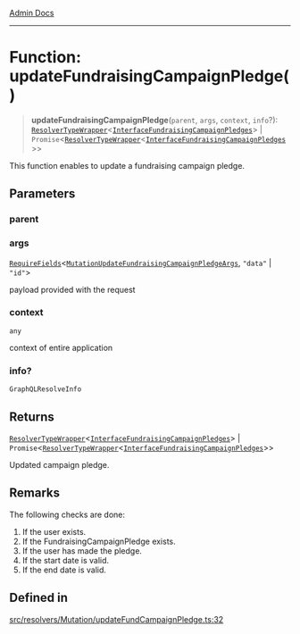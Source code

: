[Admin Docs](/)

***

# Function: updateFundraisingCampaignPledge()

> **updateFundraisingCampaignPledge**(`parent`, `args`, `context`, `info`?): [`ResolverTypeWrapper`](../../../../types/generatedGraphQLTypes/type-aliases/ResolverTypeWrapper.md)\<[`InterfaceFundraisingCampaignPledges`](../../../../models/FundraisingCampaignPledge/interfaces/InterfaceFundraisingCampaignPledges.md)\> \| `Promise`\<[`ResolverTypeWrapper`](../../../../types/generatedGraphQLTypes/type-aliases/ResolverTypeWrapper.md)\<[`InterfaceFundraisingCampaignPledges`](../../../../models/FundraisingCampaignPledge/interfaces/InterfaceFundraisingCampaignPledges.md)\>\>

This function enables to update a fundraising campaign pledge.

## Parameters

### parent

### args

[`RequireFields`](../../../../types/generatedGraphQLTypes/type-aliases/RequireFields.md)\<[`MutationUpdateFundraisingCampaignPledgeArgs`](../../../../types/generatedGraphQLTypes/type-aliases/MutationUpdateFundraisingCampaignPledgeArgs.md), `"data"` \| `"id"`\>

payload provided with the request

### context

`any`

context of entire application

### info?

`GraphQLResolveInfo`

## Returns

[`ResolverTypeWrapper`](../../../../types/generatedGraphQLTypes/type-aliases/ResolverTypeWrapper.md)\<[`InterfaceFundraisingCampaignPledges`](../../../../models/FundraisingCampaignPledge/interfaces/InterfaceFundraisingCampaignPledges.md)\> \| `Promise`\<[`ResolverTypeWrapper`](../../../../types/generatedGraphQLTypes/type-aliases/ResolverTypeWrapper.md)\<[`InterfaceFundraisingCampaignPledges`](../../../../models/FundraisingCampaignPledge/interfaces/InterfaceFundraisingCampaignPledges.md)\>\>

Updated campaign pledge.

## Remarks

The following checks are done:
1. If the user exists.
2. If the FundraisingCampaignPledge exists.
3. If the user has made the pledge.
4. If the start date is valid.
5. If the end date is valid.

## Defined in

[src/resolvers/Mutation/updateFundCampaignPledge.ts:32](https://github.com/Suyash878/talawa-api/blob/cfd688207611ba245c99edd8dbaccb2cdbf6a043/src/resolvers/Mutation/updateFundCampaignPledge.ts#L32)
